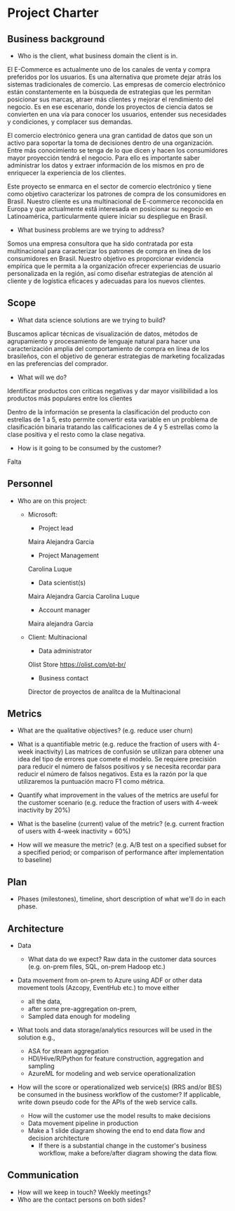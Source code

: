 # Project Charter

## Business background

* Who is the client, what business domain the client is in.

El E-Commerce es actualmente uno de los canales de venta y compra preferidos por los usuarios. Es una alternativa que promete dejar atrás los sistemas tradicionales de comercio. Las empresas de comercio electrónico están constantemente en la búsqueda de estrategias que les permitan posicionar sus marcas, atraer más clientes y mejorar el rendimiento del negocio. Es en ese escenario, donde los proyectos de ciencia datos se convierten en una vía para conocer los usuarios, entender sus necesidades y condiciones, y complacer sus demandas. 

El comercio electrónico genera una gran cantidad de datos que son un activo para soportar la toma de decisiones dentro de una organización. Entre más conocimiento se tenga de lo que dicen y hacen los consumidores mayor proyección tendrá el negocio. Para ello es importante saber administrar los datos y extraer información de los mismos en pro de enriquecer la experiencia de los clientes. 

Este proyecto se enmarca en el sector de comercio electrónico y tiene como objetivo caracterizar los patrones de compra de los consumidores en Brasil. Nuestro cliente es una multinacional de E-commerce reconocida en Europa y que actualmente está interesada en posicionar su negocio en Latinoamérica, particularmente quiere iniciar su despliegue en Brasil.  

* What business problems are we trying to address?

Somos una empresa consultora que ha sido contratada por esta multinacional para caracterizar los patrones de compra en línea de los consumidores en Brasil. Nuestro objetivo es proporcionar evidencia empírica que le permita a la organización ofrecer experiencias de usuario personalizada en la región, así como diseñar estrategias de atención al cliente y de logística eficaces y adecuadas para los nuevos clientes. 

## Scope
* What data science solutions are we trying to build?

Buscamos aplicar técnicas de visualización de datos, métodos de agrupamiento y procesamiento de lenguaje natural para hacer una caracterización amplia del comportamiento de compra en línea de los brasileños, con el objetivo de generar estrategias de marketing focalizadas en las preferencias del comprador. 

* What will we do?

Identificar productos con críticas negativas y dar mayor visilibilidad a los productos más populares entre los clientes

Dentro de la información se presenta la clasificación del producto con estrellas de 1 a 5, esto permite convertir esta variable en un problema de clasificación binaria tratando las calificaciones de 4 y 5 estrellas como la clase positiva y el resto como la clase negativa.

* How is it going to be consumed by the customer?

Falta

## Personnel
* Who are on this project:
	* Microsoft: 
		* Project lead
		
		Maira Alejandra Garcia 
		* Project Management
                
		Carolina Luque                
		* Data scientist(s)
		
		Maira Alejandra Garcia
		Carolina Luque
		* Account manager
		
		Maira alejandra Garcia 
		
		
	* Client: Multinacional 
		* Data administrator
		
		Olist Store https://olist.com/pt-br/
		
		* Business contact
		
		Director de proyectos de analítca de la Multinacional 
	
## Metrics
* What are the qualitative objectives? (e.g. reduce user churn)
* What is a quantifiable metric  (e.g. reduce the fraction of users with 4-week inactivity)
Las matrices de confusión se utilizan para obtener una idea del tipo de errores que comete el modelo. Se requiere precisión para reducir el número de falsos positivos y se necesita recordar para reducir el número de falsos negativos. Esta es la razón por la que utilizaremos la puntuación macro F1 como métrica.

* Quantify what improvement in the values of the metrics are useful for the customer scenario (e.g. reduce the  fraction of users with 4-week inactivity by 20%) 
* What is the baseline (current) value of the metric? (e.g. current fraction of users with 4-week inactivity = 60%)
* How will we measure the metric? (e.g. A/B test on a specified subset for a specified period; or comparison of performance after implementation to baseline)

## Plan
* Phases (milestones), timeline, short description of what we'll do in each phase.

## Architecture
* Data
  * What data do we expect? Raw data in the customer data sources (e.g. on-prem files, SQL, on-prem Hadoop etc.)
* Data movement from on-prem to Azure using ADF or other data movement tools (Azcopy, EventHub etc.) to move either
  * all the data, 
  * after some pre-aggregation on-prem,
  * Sampled data enough for modeling 

* What tools and data storage/analytics resources will be used in the solution e.g.,
  * ASA for stream aggregation
  * HDI/Hive/R/Python for feature construction, aggregation and sampling
  * AzureML for modeling and web service operationalization
* How will the score or operationalized web service(s) (RRS and/or BES) be consumed in the business workflow of the customer? If applicable, write down pseudo code for the APIs of the web service calls.
  * How will the customer use the model results to make decisions
  * Data movement pipeline in production
  * Make a 1 slide diagram showing the end to end data flow and decision architecture
    * If there is a substantial change in the customer's business workflow, make a before/after diagram showing the data flow.

## Communication
* How will we keep in touch? Weekly meetings?
* Who are the contact persons on both sides?
